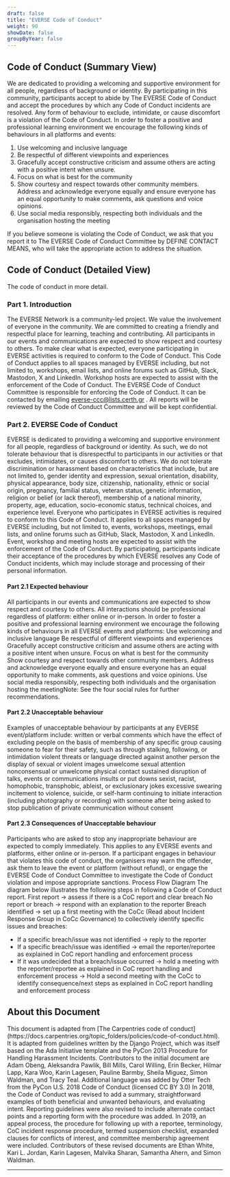 ```yaml
---
draft: false
title: "EVERSE Code of Conduct"
weight: 90
showDate: false
groupByYear: false
---
```


## Code of Conduct (Summary View)

We are dedicated to providing a welcoming and supportive environment for all people, regardless of background or identity. By participating in this community, participants accept to abide by The EVERSE Code of Conduct and accept the procedures by which any Code of Conduct incidents are resolved. Any form of behaviour to exclude, intimidate, or cause discomfort is a violation of the Code of Conduct. In order to foster a positive and professional learning environment we encourage the following kinds of behaviours in all platforms and events:

1. Use welcoming and inclusive language
2. Be respectful of different viewpoints and experiences
3. Gracefully accept constructive criticism and assume others are acting with a positive intent when unsure. 
4. Focus on what is best for the community
5. Show courtesy and respect towards other community members. Address and acknowledge everyone equally and ensure everyone has an equal opportunity to make comments, ask questions and voice opinions.
6. Use social media responsibly, respecting both individuals and the organisation hosting the meeting

If you believe someone is violating the Code of Conduct, we ask that you report it to The EVERSE Code of Conduct Committee by DEFINE CONTACT MEANS, who will take the appropriate action to address the situation.

## Code of Conduct (Detailed View)

The code of conduct in more detail.

### Part 1. Introduction

The EVERSE Network is a community-led project. We value the involvement of everyone in the community. We are committed to creating a friendly and respectful place for learning, teaching and contributing. All participants in our events and communications are expected to show respect and courtesy to others.
To make clear what is expected, everyone participating in EVERSE activities is required to conform to the Code of Conduct. This Code of Conduct applies to all spaces managed by EVERSE including, but not limited to, workshops, email lists, and online forums such as GitHub, Slack, Mastodon, X and LinkedIn. Workshop hosts are expected to assist with the enforcement of the Code of Conduct.
The EVERSE Code of Conduct Committee is responsible for enforcing the Code of Conduct. It can be contacted by emailing everse-ccc@lists.certh.gr . All reports will be reviewed by the Code of Conduct Committee and will be kept confidential.

### Part 2. EVERSE Code of Conduct

EVERSE is dedicated to providing a welcoming and supportive environment for all people, regardless of background or identity. As such, we do not tolerate behaviour that is disrespectful to participants in our activities or that excludes, intimidates, or causes discomfort to others. We do not tolerate discrimination or harassment based on characteristics that include, but are not limited to, gender identity and expression, sexual orientation, disability, physical appearance, body size, citizenship, nationality, ethnic or social origin, pregnancy, familial status, veteran status, genetic information, religion or belief (or lack thereof), membership of a national minority, property, age, education, socio-economic status, technical choices, and experience level.
Everyone who participates in EVERSE activities is required to conform to this Code of Conduct. It applies to all spaces managed by EVERSE including, but not limited to, events, workshops, meetings, email lists, and online forums such as GitHub, Slack, Mastodon,  X and LinkedIn. Event, workshop and meeting hosts are expected to assist with the enforcement of the Code of Conduct. By participating, participants indicate their acceptance of the procedures by which EVERSE resolves any Code of Conduct incidents, which may include storage and processing of their personal information.

#### Part 2.1 Expected behaviour

All participants in our events and communications are expected to show respect and courtesy to others. All interactions should be professional regardless of platform: either online or in-person. In order to foster a positive and professional learning environment we encourage the following kinds of behaviours in all EVERSE events and platforms:
Use welcoming and inclusive language
Be respectful of different viewpoints and experiences
Gracefully accept constructive criticism and assume others are acting with a positive intent when unsure. 
Focus on what is best for the community
Show courtesy and respect towards other community members. Address and acknowledge everyone equally and ensure everyone has an equal opportunity to make comments, ask questions and voice opinions.
Use social media responsibly, respecting both individuals and the organisation hosting the meetingNote: See the four social rules for further recommendations.

#### Part 2.2 Unacceptable behaviour

Examples of unacceptable behaviour by participants at any EVERSE event/platform include:
written or verbal comments which have the effect of excluding people on the basis of membership of any specific group
causing someone to fear for their safety, such as through stalking, following, or intimidation
violent threats or language directed against another person
the display of sexual or violent images
unwelcome sexual attention
nonconsensual or unwelcome physical contact
sustained disruption of talks, events or communications
insults or put downs
sexist, racist, homophobic, transphobic, ableist, or exclusionary jokes
excessive swearing
incitement to violence, suicide, or self-harm
continuing to initiate interaction (including photography or recording) with someone after being asked to stop
publication of private communication without consent

#### Part 2.3 Consequences of Unacceptable behaviour

Participants who are asked to stop any inappropriate behaviour are expected to comply immediately. This applies to any EVERSE events and platforms, either online or in-person. If a participant engages in behaviour that violates this code of conduct, the organisers may warn the offender, ask them to leave the event or platform (without refund), or engage the EVERSE Code of Conduct Committee to investigate the Code of Conduct violation and impose appropriate sanctions.
Process Flow Diagram
The diagram below illustrates the following steps in following a Code of Conduct report.
First report -> assess if there is a CoC report and clear breach
No report or breach -> respond with an explanation to the reporter
Breach identified -> set up a first meeting with the CoCc (Read about Incident Response Group in CoCc Governance) to collectively identify specific issues and breaches:

* If a specific breach/issue was not identified -> reply to the reporter
* If a specific breach/issue was identified -> email the reporter/reportee as explained in CoC report handling and enforcement process
* If it was undecided that a breach/issue occurred -> hold a meeting with the reporter/reportee as explained in CoC report handling and enforcement process -> Hold a second meeting with the CoCc to identify consequence/next steps as explained in CoC report handling and enforcement process

## About this Document

<div class="text-sm">
This document is adapted from [The Carpentries code of conduct](https://docs.carpentries.org/topic_folders/policies/code-of-conduct.html). It is adapted from guidelines written by the Django Project, which was itself based on the Ada Initiative template and the PyCon 2013 Procedure for Handling Harassment Incidents. Contributors to the initial document are Adam Obeng, Aleksandra Pawlik, Bill Mills, Carol Willing, Erin Becker, Hilmar Lapp, Kara Woo, Karin Lagesen, Pauline Barmby, Sheila Miguez, Simon Waldman, and Tracy Teal. Additional language was added by Otter Tech from the PyCon U.S. 2018 Code of Conduct (licensed CC BY 3.0) In 2018, the Code of Conduct was revised to add a summary, straightforward examples of both beneficial and unwanted behaviours, and evaluating intent. Reporting guidelines were also revised to include alternate contact points and a reporting form with the procedure was added. In 2019, an appeal process, the procedure for following up with a reportee, terminology, CoC incident response procedure, termed suspension checklist, expanded clauses for conflicts of interest, and committee membership agreement were included. Contributors of these revised documents are Ethan White, Kari L. Jordan, Karin Lagesen, Malvika Sharan, Samantha Ahern, and Simon Waldman.
</div>

---
